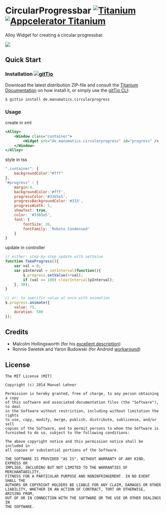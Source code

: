 # CircularProgressbar [![Titanium](http://www-static.appcelerator.com/badges/titanium-git-badge-sq.png)](http://www.appcelerator.com/titanium/) [![Appcelerator Titanium](http://www-static.appcelerator.com/badges/alloy-git-badge-sq.png)](http://www.appcelerator.com/alloy/)

Alloy Widget for creating a circular progressbar.

![](circularprogress.gif)

## Quick Start

### Installation [![gitTio](http://gitt.io/badge.png)](http://gitt.io/component/de.manumaticx.circularprogress)
Download the latest distribution ZIP-file and consult the [Titanium Documentation](http://docs.appcelerator.com/titanium/latest/#!/guide/Using_a_Module) on how install it, or simply use the [gitTio CLI](http://gitt.io/cli):

`$ gittio install de.manumaticx.circularprogress`

### Usage

create in xml
```xml
<Alloy>
	<Window class="container">
		<Widget src="de.manumaticx.circularprogress" id="progress" />
	</Window>
</Alloy>
```

style in tss
```javascript
".container": {
	backgroundColor:"#fff"
},
"#progress" : {
	margin:4,
	backgroundColor:'#fff',
	progressColor:'#33b5e5',
	progressBackgroundColor:'#333',
	progressWidth: 5,
	showText: true,
	color: '#33b5e5',
	font: {
		fontSize: 26,
		fontFamily: 'Roboto Condensed'
	}
}

```

update in controller
```javascript
// either: step-by-step update with setValue
function fakeProgress(){
    var val = 0;
    var pInterval = setInterval(function(){
        $.progress.setValue(++val);
        if (val >= 100) clearInterval(pInterval);
    }, 30);
}

// or: to specific value at once with animation
$.progress.animate({
	value: 75,
	duration: 500
});
```

## Credits

* Malcolm Hollingsworth (for his [excellent description](http://developer.appcelerator.com/question/154274/is-there-a-way-to-create-circular-progress-bar#answer-265134))
* Ronnie Swietek and Yaron Budowski (for Android [workaround](http://developer.appcelerator.com/question/154274/is-there-a-way-to-create-circular-progress-bar#answer-276757))

## License

    The MIT License (MIT)

    Copyright (c) 2014 Manuel Lehner

    Permission is hereby granted, free of charge, to any person obtaining a copy
    of this software and associated documentation files (the "Software"), to deal
    in the Software without restriction, including without limitation the rights
    to use, copy, modify, merge, publish, distribute, sublicense, and/or sell
    copies of the Software, and to permit persons to whom the Software is
    furnished to do so, subject to the following conditions:

    The above copyright notice and this permission notice shall be included in
    all copies or substantial portions of the Software.

    THE SOFTWARE IS PROVIDED "AS IS", WITHOUT WARRANTY OF ANY KIND, EXPRESS OR
    IMPLIED, INCLUDING BUT NOT LIMITED TO THE WARRANTIES OF MERCHANTABILITY,
    FITNESS FOR A PARTICULAR PURPOSE AND NONINFRINGEMENT. IN NO EVENT SHALL THE
    AUTHORS OR COPYRIGHT HOLDERS BE LIABLE FOR ANY CLAIM, DAMAGES OR OTHER
    LIABILITY, WHETHER IN AN ACTION OF CONTRACT, TORT OR OTHERWISE, ARISING FROM,
    OUT OF OR IN CONNECTION WITH THE SOFTWARE OR THE USE OR OTHER DEALINGS IN
    THE SOFTWARE.
